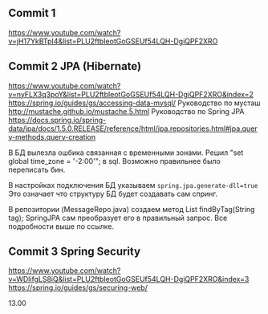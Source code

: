 Commit 1
------------------
https://www.youtube.com/watch?v=jH17YkBTpI4&list=PLU2ftbIeotGoGSEUf54LQH-DgiQPF2XRO

Commit 2 JPA (Hibernate)
---------------------------
https://www.youtube.com/watch?v=nyFLX3q3poY&list=PLU2ftbIeotGoGSEUf54LQH-DgiQPF2XRO&index=2
https://spring.io/guides/gs/accessing-data-mysql/
Руководство по мусташ http://mustache.github.io/mustache.5.html
Руководство по Spring JPA https://docs.spring.io/spring-data/jpa/docs/1.5.0.RELEASE/reference/html/jpa.repositories.html#jpa.query-methods.query-creation

В БД вылезла ошбика связанная с временными зонами. Решил "set global time_zone = '-2:00'"; в sql. Возможно правильнее было переписать бин.

В настройках подключения БД указываем `spring.jpa.generate-dll=true` Это означает что структуру БД будет создавать сам спринг.

В репозитории (MessageRepo.java) создаем метод List<Message> findByTag(String tag); SpringJPA сам преобразует его в правильный запрос. Все подробности выше по ссылке.


Commit 3 Spring Security
-------------------------
https://www.youtube.com/watch?v=WDlifgLS8iQ&list=PLU2ftbIeotGoGSEUf54LQH-DgiQPF2XRO&index=3
https://spring.io/guides/gs/securing-web/

13.00
